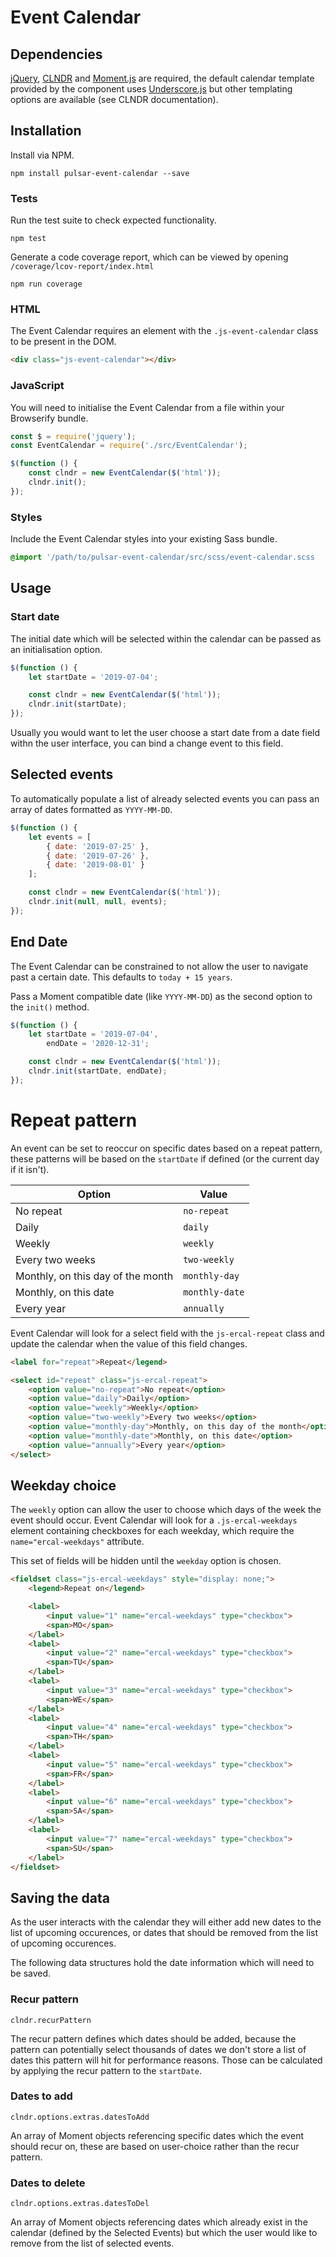 # Event Calendar

## Dependencies

[jQuery](http://jquery.com/download/), [CLNDR](https://github.com/kylestetz/CLNDR) and [Moment.js](http://momentjs.com/) are required, the default calendar template provided by the component uses [Underscore.js](http://underscorejs.org/) but other templating options are available (see CLNDR documentation).

## Installation

Install via NPM.

```
npm install pulsar-event-calendar --save
```

### Tests

Run the test suite to check expected functionality.

```
npm test
```

Generate a code coverage report, which can be viewed by opening `/coverage/lcov-report/index.html`

```
npm run coverage
```

### HTML

The Event Calendar requires an element with the `.js-event-calendar` class to be present in the DOM.

```html
<div class="js-event-calendar"></div>
```

### JavaScript

You will need to initialise the Event Calendar from a file within your Browserify bundle.

```javascript
const $ = require('jquery');
const EventCalendar = require('./src/EventCalendar');

$(function () {
    const clndr = new EventCalendar($('html'));
    clndr.init();
});
```

### Styles

Include the Event Calendar styles into your existing Sass bundle.

```scss
@import '/path/to/pulsar-event-calendar/src/scss/event-calendar.scss
```

## Usage

### Start date

The initial date which will be selected within the calendar can be passed as an initialisation option.

```javascript
$(function () {
    let startDate = '2019-07-04';

    const clndr = new EventCalendar($('html'));
    clndr.init(startDate);
});
```

Usually you would want to let the user choose a start date from a date field withn the user interface, you can bind a change event to this field.

## Selected events

To automatically populate a list of already selected events you can pass an array of dates formatted as `YYYY-MM-DD`.

```javascript
$(function () {
    let events = [
        { date: '2019-07-25' },
        { date: '2019-07-26' },
        { date: '2019-08-01' }
    ];

    const clndr = new EventCalendar($('html'));
    clndr.init(null, null, events);
});
```

## End Date

The Event Calendar can be constrained to not allow the user to navigate past a certain date. This defaults to `today + 15 years`.

Pass a Moment compatible date (like `YYYY-MM-DD`) as the second option to the `init()` method.

```javascript
$(function () {
    let startDate = '2019-07-04',
        endDate = '2020-12-31';

    const clndr = new EventCalendar($('html'));
    clndr.init(startDate, endDate);
});
```

# Repeat pattern

An event can be set to reoccur on specific dates based on a repeat pattern, these patterns will be based on the `startDate` if defined (or the current day if it isn't).

| Option | Value |
| ------ | ----- |
| No repeat | `no-repeat` |
| Daily | `daily` |
| Weekly | `weekly` |
| Every two weeks | `two-weekly` |
| Monthly, on this day of the month | `monthly-day` |
| Monthly, on this date | `monthly-date` |
| Every year | `annually` |

Event Calendar will look for a select field with the `js-ercal-repeat` class and update the calendar when the value of this field changes.

```html
<label for="repeat">Repeat</legend>

<select id="repeat" class="js-ercal-repeat">
    <option value="no-repeat">No repeat</option>
    <option value="daily">Daily</option>
    <option value="weekly">Weekly</option>
    <option value="two-weekly">Every two weeks</option>
    <option value="monthly-day">Monthly, on this day of the month</option>
    <option value="monthly-date">Monthly, on this date</option>
    <option value="annually">Every year</option>
</select>
```

## Weekday choice

The `weekly` option can allow the user to choose which days of the week the event should occur. Event Calendar will look for a `.js-ercal-weekdays` element containing checkboxes for each weekday, which require the `name="ercal-weekdays"` attribute. 

This set of fields will be hidden until the `weekday` option is chosen.

```html
<fieldset class="js-ercal-weekdays" style="display: none;">
    <legend>Repeat on</legend>

    <label>
        <input value="1" name="ercal-weekdays" type="checkbox">
        <span>MO</span>
    </label>
    <label>
        <input value="2" name="ercal-weekdays" type="checkbox">
        <span>TU</span>
    </label>
    <label>
        <input value="3" name="ercal-weekdays" type="checkbox">
        <span>WE</span>
    </label>
    <label>
        <input value="4" name="ercal-weekdays" type="checkbox">
        <span>TH</span>
    </label>
    <label>
        <input value="5" name="ercal-weekdays" type="checkbox">
        <span>FR</span>
    </label>
    <label>
        <input value="6" name="ercal-weekdays" type="checkbox">
        <span>SA</span>
    </label>
    <label>
        <input value="7" name="ercal-weekdays" type="checkbox">
        <span>SU</span>
    </label>
</fieldset>
```

## Saving the data

As the user interacts with the calendar they will either add new dates to the list of upcoming occurences, or dates that should be removed from the list of upcoming occurences.

The following data structures hold the date information which will need to be saved.

### Recur pattern

`clndr.recurPattern`

The recur pattern  defines which dates should be added, because the pattern can potentially select thousands of dates we don't store a list of dates this pattern will hit for performance reasons. Those can be calculated by applying the recur pattern to the `startDate`.

### Dates to add

`clndr.options.extras.datesToAdd`

An array of Moment objects referencing specific dates which the event should recur on, these are based on user-choice rather than the recur pattern.

### Dates to delete

`clndr.options.extras.datesToDel`

An array of Moment objects referencing dates which already exist in the calendar (defined by the Selected Events) but which the user would like to remove from the list of selected events.